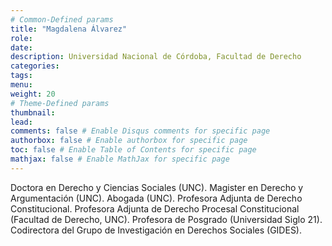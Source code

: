 ```yaml
---
# Common-Defined params
title: "Magdalena Álvarez"
role: 
date: 
description: Universidad Nacional de Córdoba, Facultad de Derecho 
categories:
tags:
menu: 
weight: 20
# Theme-Defined params
thumbnail: 
lead: 
comments: false # Enable Disqus comments for specific page
authorbox: false # Enable authorbox for specific page
toc: false # Enable Table of Contents for specific page
mathjax: false # Enable MathJax for specific page
---
```


Doctora en Derecho y Ciencias Sociales (UNC). Magister en Derecho y Argumentación (UNC). Abogada (UNC). Profesora Adjunta de Derecho Constitucional. Profesora Adjunta de Derecho Procesal Constitucional (Facultad de Derecho, UNC). Profesora de Posgrado (Universidad Siglo 21). Codirectora del Grupo de Investigación en Derechos Sociales (GIDES).
